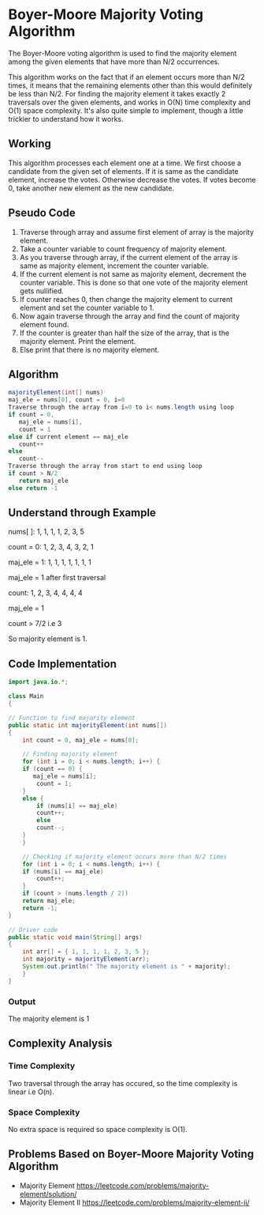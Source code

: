 # Boyer-Moore Majority Voting Algorithm

The Boyer-Moore voting algorithm is used to find the majority element among the given elements that have more than N/2 occurrences. 

This algorithm works on the fact that if an element occurs more than N/2 times, it means that the remaining elements other than this would definitely be less than N/2.
For finding the majority element it takes exactly 2 traversals over the given elements, and works in O(N) time complexity and O(1) space complexity.
It's also quite simple to implement, though a little trickier to understand how it works.

## Working

This algorithm processes each element one at a time.
We first choose a candidate from the given set of elements. If it is same as the candidate element, increase the votes. Otherwise decrease the votes. If votes become 0, take another new element as the new candidate.

## Pseudo Code

1. Traverse through array and assume first element of array is the majority element.
2. Take a counter variable to count frequency of majority element.
3. As you traverse through array, if the current element of the array is same as majority element, increment the counter variable.
4. If the current element is not same as majority element, decrement the counter variable. This is done so that one vote of the majority element gets nullified.
5. If counter reaches 0, then change the majority element to current element and set the counter variable to 1.
6. Now again traverse through the array and find the count of majority element found.
7. If the counter is greater than half the size of the array, that is the majority element. Print the element.
8. Else print that there is no majority element.

## Algorithm

```java
majorityElement(int[] nums)
maj_ele = nums[0], count = 0, i=0
Traverse through the array from i=0 to i< nums.length using loop 
if count = 0, 
   maj_ele = nums[i], 
   count = 1
else if current element == maj_ele
   count++
else 
   count--
Traverse through the array from start to end using loop
if count > N/2
   return maj_ele  
else return -1
```

## Understand through Example

nums[ ]:       1, 1, 1, 1, 2, 3, 5

count = 0:     1, 2, 3, 4, 3, 2, 1    

maj_ele = 1:   1, 1, 1, 1, 1, 1, 1

maj_ele = 1 after first traversal

count:         1, 2, 3, 4, 4, 4, 4

maj_ele = 1

count > 7/2 i.e 3

So majority element is 1.


## Code Implementation

```java
import java.io.*;

class Main
{

// Function to find majority element 
public static int majorityElement(int nums[])
{
	int count = 0, maj_ele = nums[0];

	// Finding majority element
	for (int i = 0; i < nums.length; i++) {
	if (count == 0) {
       maj_ele = nums[i];
		count = 1;
	}
	else {
		if (nums[i] == maj_ele)
		count++;
		else
		count--;
	}
	}

	// Checking if majority element occurs more than N/2 times
	for (int i = 0; i < nums.length; i++) {
	if (nums[i] == maj_ele)
		count++;
	}
	if (count > (nums.length / 2))
	return maj_ele;
	return -1;
}

// Driver code
public static void main(String[] args)
{
	int arr[] = { 1, 1, 1, 1, 2, 3, 5 };
	int majority = majorityElement(arr);
	System.out.println(" The majority element is " + majority);
	}
}
```

### Output

The majority element is 1

## Complexity Analysis

### Time Complexity

Two traversal through the array has occured, so the time complexity is linear i.e O(n).

### Space Complexity

No extra space is required so space complexity is O(1).

## Problems Based on Boyer-Moore Majority Voting Algorithm

- Majority Element
  https://leetcode.com/problems/majority-element/solution/
- Majority Element II
  https://leetcode.com/problems/majority-element-ii/
  

